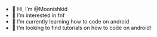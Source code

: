 - 👋 Hi, I’m @Moonishkid
- 👀 I’m interested in fnf
- 🌱 I’m currently learning how to code on android
- 💞️ I’m looking to find tutorials on how to code on android!

<!---
Moonishkid/Moonishkid is a ✨ special ✨ repository because its `README.md` (this file) appears on your GitHub profile.
You can click the Preview link to take a look at your changes.
--->
